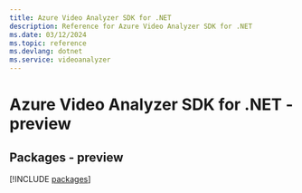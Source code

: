 ```yaml
---
title: Azure Video Analyzer SDK for .NET
description: Reference for Azure Video Analyzer SDK for .NET
ms.date: 03/12/2024
ms.topic: reference
ms.devlang: dotnet
ms.service: videoanalyzer
---
```

# Azure Video Analyzer SDK for .NET - preview
## Packages - preview
[!INCLUDE [packages](video-analyzer-index.md)]